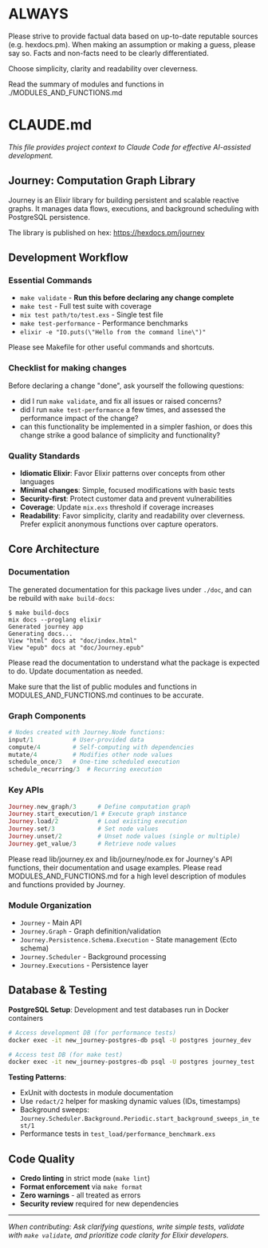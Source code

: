 # ALWAYS

Please strive to provide factual data based on up-to-date reputable sources (e.g. hexdocs.pm). When making an assumption or making a guess, please say so. Facts and non-facts need to be clearly differentiated.

Choose simplicity, clarity and readability over cleverness.

Read the summary of modules and functions in ./MODULES_AND_FUNCTIONS.md

# CLAUDE.md

*This file provides project context to Claude Code for effective AI-assisted development.*

## Journey: Computation Graph Library

Journey is an Elixir library for building persistent and scalable reactive graphs. It manages data flows, executions, and background scheduling with PostgreSQL persistence.

The library is published on hex: https://hexdocs.pm/journey


## Development Workflow

### Essential Commands
- `make validate` - **Run this before declaring any change complete**
- `make test` - Full test suite with coverage
- `mix test path/to/test.exs` - Single test file
- `make test-performance` - Performance benchmarks 
- `elixir -e "IO.puts(\"Hello from the command line\")"`

Please see Makefile for other useful commands and shortcuts.

### Checklist for making changes

Before declaring a change "done", ask yourself the following questions:
- did I run `make validate`, and fix all issues or raised concerns?
- did I run `make test-performance` a few times, and assessed the performance impact of the change?
- can this functionality be implemented in a simpler fashion, or does this change strike a good balance of simplicity and functionality?
 

### Quality Standards
- **Idiomatic Elixir**: Favor Elixir patterns over concepts from other languages
- **Minimal changes**: Simple, focused modifications with basic tests
- **Security-first**: Protect customer data and prevent vulnerabilities
- **Coverage**: Update `mix.exs` threshold if coverage increases
- **Readability**: Favor simplicity, clarity and readability over cleverness. Prefer explicit anonymous functions over capture operators.

## Core Architecture

### Documentation

The generated documentation for this package lives under `./doc`, and can be rebuild with `make build-docs`:
```
$ make build-docs
mix docs --proglang elixir
Generated journey app
Generating docs...
View "html" docs at "doc/index.html"
View "epub" docs at "doc/Journey.epub"
```

Please read the documentation to understand what the package is expected to do. Update documentation as needed.

Make sure that the list of public modules and functions in MODULES_AND_FUNCTIONS.md continues to be accurate.


### Graph Components
```elixir
# Nodes created with Journey.Node functions:
input/1           # User-provided data
compute/4         # Self-computing with dependencies  
mutate/4          # Modifies other node values
schedule_once/3   # One-time scheduled execution
schedule_recurring/3  # Recurring execution
```

### Key APIs
```elixir
Journey.new_graph/3      # Define computation graph
Journey.start_execution/1 # Execute graph instance
Journey.load/2           # Load existing execution
Journey.set/3            # Set node values
Journey.unset/2          # Unset node values (single or multiple)
Journey.get_value/3      # Retrieve node values
```

Please read lib/journey.ex and lib/journey/node.ex for Journey's API functions, their documentation and usage examples.
Please read MODULES_AND_FUNCTIONS.md for a high level description of modules and functions provided by Journey.

### Module Organization
- `Journey` - Main API
- `Journey.Graph` - Graph definition/validation
- `Journey.Persistence.Schema.Execution` - State management (Ecto schema)
- `Journey.Scheduler` - Background processing
- `Journey.Executions` - Persistence layer

## Database & Testing

**PostgreSQL Setup**: Development and test databases run in Docker containers
```bash
# Access development DB (for performance tests)
docker exec -it new_journey-postgres-db psql -U postgres journey_dev

# Access test DB (for make test)  
docker exec -it new_journey-postgres-db psql -U postgres journey_test
```

**Testing Patterns**:
- ExUnit with doctests in module documentation
- Use `redact/2` helper for masking dynamic values (IDs, timestamps)
- Background sweeps: `Journey.Scheduler.Background.Periodic.start_background_sweeps_in_test/1`
- Performance tests in `test_load/performance_benchmark.exs`

## Code Quality

- **Credo linting** in strict mode (`make lint`)
- **Format enforcement** via `make format`
- **Zero warnings** - all treated as errors
- **Security review** required for new dependencies

---

*When contributing: Ask clarifying questions, write simple tests, validate with `make validate`, and prioritize code clarity for Elixir developers.*
